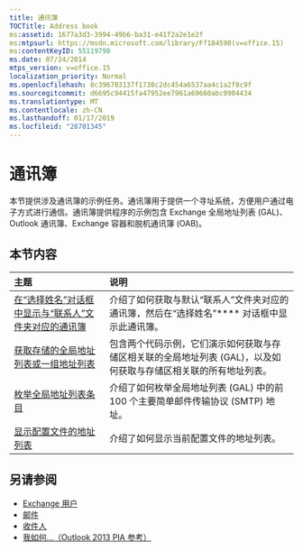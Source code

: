 ```yaml
---
title: 通讯簿
TOCTitle: Address book
ms:assetid: 1677a3d3-3994-49b6-ba31-e41f2a2e1e2f
ms:mtpsurl: https://msdn.microsoft.com/library/Ff184590(v=office.15)
ms:contentKeyID: 55119798
ms.date: 07/24/2014
mtps_version: v=office.15
localization_priority: Normal
ms.openlocfilehash: 8c396703137f1738c2dc454a6537aa4c1a2f8c9f
ms.sourcegitcommit: d6695c94415fa47952ee7961a69660abc0904434
ms.translationtype: MT
ms.contentlocale: zh-CN
ms.lasthandoff: 01/17/2019
ms.locfileid: "28701345"
---
```

# <a name="address-book"></a>通讯簿

本节提供涉及通讯簿的示例任务。通讯簿用于提供一个寻址系统，方便用户通过电子方式进行通信。通讯簿提供程序的示例包含 Exchange 全局地址列表 (GAL)、Outlook 通讯簿、Exchange 容器和脱机通讯簿 (OAB)。

## <a name="in-this-section"></a>本节内容

|主题|说明|
|:----|:----------|
|[在“选择姓名”对话框中显示与“联系人”文件夹对应的通讯簿](how-to-display-in-the-select-names-dialog-box-the-address-book-corresponding-to-a-contacts-folder.md)  |介绍了如何获取与默认“联系人”文件夹对应的通讯簿，然后在“选择姓名”**** 对话框中显示此通讯簿。|
|[获取存储的全局地址列表或一组地址列表](how-to-get-the-global-address-list-or-a-set-of-address-lists-for-a-store.md) |包含两个代码示例，它们演示如何获取与存储区相关联的全局地址列表 (GAL)，以及如何获取与存储区相关联的所有地址列表。|
|[枚举全局地址列表条目](how-to-enumerate-the-entries-in-the-global-address-list.md)  |介绍了如何枚举全局地址列表 (GAL) 中的前 100 个主要简单邮件传输协议 (SMTP) 地址。|
|[显示配置文件的地址列表](how-to-display-the-address-lists-for-a-profile.md)  |介绍了如何显示当前配置文件的地址列表。

## <a name="see-also"></a>另请参阅

- [Exchange 用户](exchange-users.md)
- [邮件](mail.md)
- [收件人](recipients.md)
- [我如何...（Outlook 2013 PIA 参考）](how-do-i-outlook-2013-pia-reference.md)

